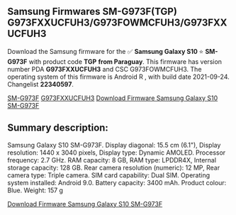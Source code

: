<h2>Samsung Firmwares SM-G973F(TGP) G973FXXUCFUH3/G973FOWMCFUH3/G973FXXUCFUH3</h2>
Download the Samsung firmware for the ✅ <strong>Samsung Galaxy S10 </strong> ⭐ <strong>SM-G973F</strong> with product code <strong>TGP</strong> <strong> from Paraguay</strong>. This firmware has version number PDA <strong>G973FXXUCFUH3</strong> and CSC G973FOWMCFUH3. The operating system of this firmware is Android R , with build date 2021-09-24. Changelist <strong>22340597</strong>.


[SM-G973F](https://samfirm.shop/samsung/model/SM-G973F)
[G973FXXUCFUH3](https://samfirm.shop/samsung/pda/G973FXXUCFUH3)
[Download Firmware Samsung Galaxy S10 SM-G973F](https://samfirm.shop/samsung/firmware/459665)
<h2>Summary description:</h2>
<p>Samsung Galaxy S10 SM-G973F. Display diagonal: 15.5 cm (6.1"), Display resolution: 1440 x 3040 pixels, Display type: Dynamic AMOLED. Processor frequency: 2.7 GHz. RAM capacity: 8 GB, RAM type: LPDDR4X, Internal storage capacity: 128 GB. Rear camera resolution (numeric): 12 MP, Rear camera type: Triple camera. SIM card capability: Dual SIM. Operating system installed: Android 9.0. Battery capacity: 3400 mAh. Product colour: Blue. Weight: 157 g</p>


[Download Firmware Samsung Galaxy S10 SM-G973F](https://samfirm.shop/samsung/firmware/459665)
